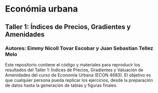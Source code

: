# Económia urbana
## Taller 1: Índices de Precios, Gradientes y Amenidades
### Autores: Eimmy Nicoll Tovar Escobar y Juan Sebastian Tellez Melo 

Este repositorio contiene el código y materiales para reproducir los resultados del Taller 1: Índices de Precios, Gradientes y Valuación de Amenidades del curso de Economía Urbana (ECON 4683). El objetivo es que cualquier persona pueda replicar los ejercicios, desde la preparación de datos hasta la generación de tablas y figuras finales.
